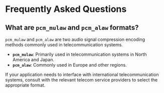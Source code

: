 # Frequently Asked Questions

## What are `pcm_mulaw` and `pcm_alaw` formats?

`pcm_mulaw` and `pcm_alaw` are two audio signal compression encoding methods commonly used in telecommunication systems. 

- **`pcm_mulaw`**: Primarily used in telecommunication systems in North America and Japan.  
- **`pcm_alaw`**: Commonly used in Europe and other regions.  

If your application needs to interface with international telecommunication systems, consult with the relevant telecom service providers to select the appropriate format.